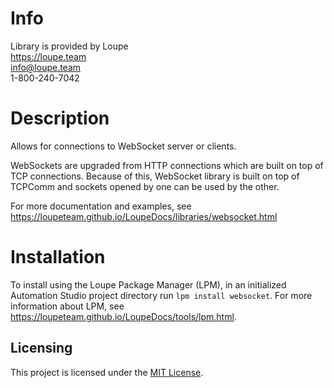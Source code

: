 # Info
Library is provided by Loupe  
https://loupe.team  
info@loupe.team  
1-800-240-7042  

# Description
Allows for connections to WebSocket server or clients.

WebSockets are upgraded from HTTP connections which are built on top of TCP connections. Because of this, WebSocket library is built on top of TCPComm and sockets opened by one can be used by the other.

For more documentation and examples, see https://loupeteam.github.io/LoupeDocs/libraries/websocket.html

# Installation
To install using the Loupe Package Manager (LPM), in an initialized Automation Studio project directory run `lpm install websocket`. For more information about LPM, see https://loupeteam.github.io/LoupeDocs/tools/lpm.html.

## Licensing

This project is licensed under the [MIT License](LICENSE).

